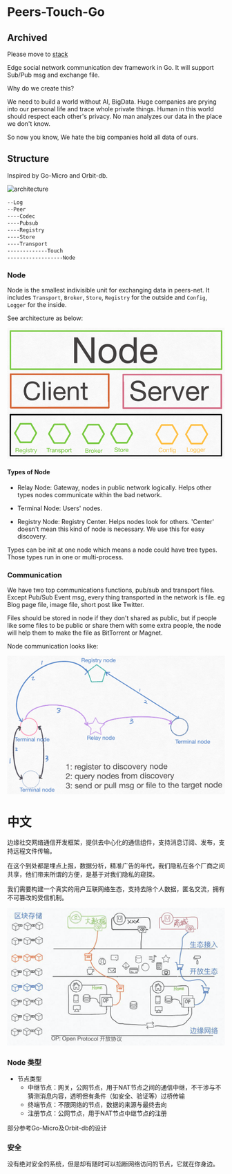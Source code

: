 # Peers-Touch-Go

## Archived

Please move to [stack](https://github.com/stack-labs/stack)

Edge social network communication dev framework in Go. It will support Sub/Pub msg and exchange file.   

Why do we create this?

We need to build a world without AI, BigData. Huge companies are prying into our personal life and trace whole private things. Human in this world should respect each other's privacy. No man analyzes our data in the place we don't know.

So now you know, We hate the big companies hold all data of ours. 

## Structure

Inspired by Go-Micro and Orbit-db.

![architecture](./doc/images/architecture.png)

```
--Log
--Peer
----Codec
----Pubsub
----Registry
----Store
----Transport
-------------Touch
------------------Node
```

### Node

Node is the smallest indivisible unit for exchanging data in peers-net. It includes `Transport`, `Broker`, `Store`, `Registry` for the outside and `Config`, `Logger` for the inside.

See architecture as below:

![image](./doc/images/node_frame.png)

#### Types of Node

- Relay Node: Gateway, nodes in public network logically. Helps other types nodes communicate within the bad network.

- Terminal Node: Users' nodes.

- Registry Node: Registry Center. Helps nodes look for others. 'Center' doesn't mean this kind of node is necessary. We use this for easy discovery.

Types can be init at one node which means a node could have tree types. Those types run in one or multi-process. 

### Communication

We have two top communications functions, pub/sub and transport files. Except Pub/Sub Event msg, every thing transported in the network is file. eg Blog page file, image file, short post like Twitter.

Files should be stored in node if they don't shared as public, but if people like some files to be public or share them with some extra people, the node will help them to make the file as BitTorrent or Magnet.

Node communication looks like:

![image](./doc/images/node_communication.png)

# 中文

边缘社交网络通信开发框架，提供去中心化的通信组件，支持消息订阅、发布，支持远程文件传输。

在这个到处都是埋点上报，数据分析，精准广告的年代，我们隐私在各个厂商之间共享，他们带来所谓的方便，是基于对我们隐私的窥探。

我们需要构建一个真实的用户互联网络生态，支持去除个人数据，匿名交流，拥有不可篡改的受信机制。

![image](./doc/images/network-framework.png)

### Node 类型

- 节点类型
  - 中继节点：网关，公网节点，用于NAT节点之间的通信中继，不干涉与不猜测消息内容，透明但有条件（如安全、验证等）过桥传输
  - 终端节点：不限网络的节点，数据的来源与最终去向
  - 注册节点：公网节点，用于NAT节点中继节点的注册

部分参考Go-Micro及Orbit-db的设计

### 安全

没有绝对安全的系统，但是却有随时可以掐断网络访问的节点，它就在你身边。
